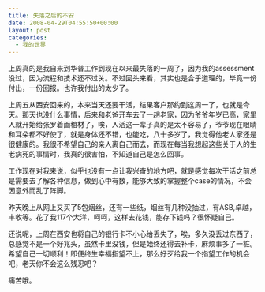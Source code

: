 ```yaml
---
title: 失落之后的不安
date: 2008-04-29T04:55:50+00:00
layout: post
categories:
  - 我的世界
---
```


上周真的是我自来到华普工作到现在以来最失落的一周了，因为我的assessment没过，因为流程和技术还不过关。不过回头来看，其实也是合乎道理的，毕竟一份付出，一份回报。也许我付出的太少了。

上周五从西安回来的，本来当天还要干活，结果客户那约到这周一了，也就是今天。那天也没什么事情，后来和老爸开车去了一趟老家，因为爷爷年岁已高，家里人就开始给张罗着画棺材了，唉，人活这一辈子真的是太不容易了，爷爷现在眼睛和耳朵都不好使了，就是身体还不错，也能吃，八十多岁了，我觉得他老人家还是很健康的。我很不希望自己的亲人离自己而去，而现在每当我想起这些关于人的生老病死的事情时，我真的很害怕，不知道自己是怎么回事。

工作现在对我来说，似乎也没有一点让我兴奋的地方吧，就是感觉每次干活之前总是需要去了解各种信息，做到心中有数，能够大致的掌握整个case的情况，不会因意外而乱了阵脚。

昨天晚上从网上又买了5包烟丝，还有一些纸，烟丝有几种没抽过，有ASB,卓越，丰收等。花了我117个大洋，呵呵，这样去花钱，能存下钱吗？很怀疑自己。
<!--more-->
还说呢，上周在西安也将自己的银行卡不小心给丢失了，唉，多久没丢过东西了，总感觉不是一个好兆头，虽然卡里没钱，但是始终还得去补卡，麻烦事多了一桩。希望自己一切顺利！即便终生幸福指望不上，那么好歹给我一个指望工作的机会吧，老天你不会这么残忍吧？

痛苦哦。
